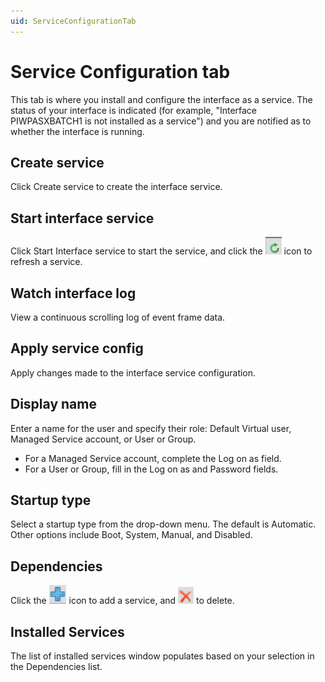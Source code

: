 ```yaml
---
uid: ServiceConfigurationTab
---
```


# Service Configuration tab

This tab is where you install and configure the interface as a service. The status of your interface is indicated (for example, "Interface PIWPASXBATCH1 is not installed as a service") and you are notified as to whether the interface is running.

## Create service
    
Click Create service to create the interface service. 

## Start interface service
    
Click Start Interface service to start the service, and click the ![Refresh_icon](../../images/Refresh_icon.png) icon to refresh a service. 

## Watch interface log
    
View a continuous scrolling log of event frame data. 

## Apply service config
    
Apply changes made to the interface service configuration. 

## Display name
    
Enter a name for the user and specify their role: Default Virtual user, Managed Service account, or User or Group.

* For a Managed Service account, complete the Log on as field.
* For a User or Group, fill in the Log on as and Password fields.

## Startup type

Select a startup type from the drop-down menu. The default is Automatic. Other options include Boot, System, Manual, and Disabled. 

## Dependencies
    
Click the ![Plus_icon](../../images/Plus_icon.png) icon to add a service, and ![Delete_icon](../../images/Delete_icon.png) to delete. 

## Installed Services
    
The list of installed services window populates based on your selection in the Dependencies list. 

